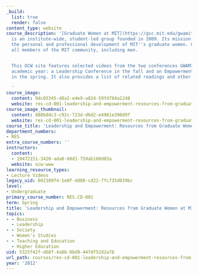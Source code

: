 ```yaml
---
_build:
  list: true
  render: false
content_type: website
course_description: '[Graduate Women at MIT](https://gsc.mit.edu/gwamit/) (GWAMIT)
  is an institute-wide, student-led group founded in 2009. Its mission is to promote
  the personal and professional development of MIT''s graduate women. GWAMIT welcomes
  all members of the MIT community, including men.


  This OCW site features selected videos from the two conferences GWAMIT runs each
  academic year: a Leadership Conference in the fall and an Empowerment Conference
  in the spring. It also provides a list of related readings and other resources.

  '
course_image:
  content: 9dc05345-d8a2-e4e9-a824-59fd704a1248
  website: res-cd-001-leadership-and-empowerment-resources-from-graduate-women-at-mit-gwamit-spring-2012
course_image_thumbnail:
  content: 888b84c3-c92c-723d-d6d2-e4981e390d9f
  website: res-cd-001-leadership-and-empowerment-resources-from-graduate-women-at-mit-gwamit-spring-2012
course_title: 'Leadership and Empowerment: Resources from Graduate Women at MIT (GWAMIT)'
department_numbers:
- RES
extra_course_numbers: ''
instructors:
  content:
  - 19472151-3420-ada0-60d1-759ab180d03a
  website: ocw-www
learning_resource_types:
- Lecture Videos
legacy_uid: 602189f4-1e0f-dd88-cd22-ffc735d039bc
level:
- Undergraduate
primary_course_number: RES.CD-001
term: Spring
title: 'Leadership and Empowerment: Resources from Graduate Women at MIT (GWAMIT)'
topics:
- - Business
  - Leadership
- - Society
  - Women's Studies
- - Teaching and Education
  - Higher Education
uid: 5325f42f-d68f-4a8b-8bd9-44fdf52d2a78
url_path: courses/res-cd-001-leadership-and-empowerment-resources-from-graduate-women-at-mit-gwamit-spring-2012
year: '2012'
---
```

